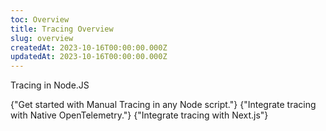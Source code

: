 ```yaml
---
toc: Overview
title: Tracing Overview
slug: overview
createdAt: 2023-10-16T00:00:00.000Z
updatedAt: 2023-10-16T00:00:00.000Z
---
```


Tracing in Node.JS

<DocsCardGroup>
    <DocsCard title="Manual Tracing" href="./2_manual.md">
        {"Get started with Manual Tracing in any Node script."}
    </DocsCard>
    <DocsCard title="Node.js OpenTelemetry" href="../../7_native-opentelemetry/4_tracing.md">
        {"Integrate tracing with Native OpenTelemetry."}
    </DocsCard>
    <DocsCard title="Next.js OpenTelemetry" href="./3_nextjs.md">
        {"Integrate tracing with Next.js"}
    </DocsCard>
</DocsCardGroup>
